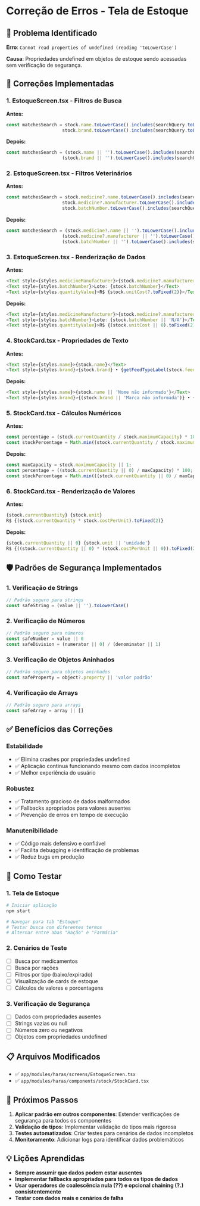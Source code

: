 # Correção de Erros - Tela de Estoque

## 🐛 Problema Identificado

**Erro**: `Cannot read properties of undefined (reading 'toLowerCase')`

**Causa**: Propriedades undefined em objetos de estoque sendo acessadas sem verificação de segurança.

## 🔧 Correções Implementadas

### 1. **EstoqueScreen.tsx - Filtros de Busca**

**Antes:**
```typescript
const matchesSearch = stock.name.toLowerCase().includes(searchQuery.toLowerCase()) ||
                     stock.brand.toLowerCase().includes(searchQuery.toLowerCase());
```

**Depois:**
```typescript
const matchesSearch = (stock.name || '').toLowerCase().includes(searchQuery.toLowerCase()) ||
                     (stock.brand || '').toLowerCase().includes(searchQuery.toLowerCase());
```

### 2. **EstoqueScreen.tsx - Filtros Veterinários**

**Antes:**
```typescript
const matchesSearch = stock.medicine?.name.toLowerCase().includes(searchQuery.toLowerCase()) ||
                     stock.medicine?.manufacturer.toLowerCase().includes(searchQuery.toLowerCase()) ||
                     stock.batchNumber.toLowerCase().includes(searchQuery.toLowerCase());
```

**Depois:**
```typescript
const matchesSearch = (stock.medicine?.name || '').toLowerCase().includes(searchQuery.toLowerCase()) ||
                     (stock.medicine?.manufacturer || '').toLowerCase().includes(searchQuery.toLowerCase()) ||
                     (stock.batchNumber || '').toLowerCase().includes(searchQuery.toLowerCase());
```

### 3. **EstoqueScreen.tsx - Renderização de Dados**

**Antes:**
```typescript
<Text style={styles.medicineManufacturer}>{stock.medicine?.manufacturer}</Text>
<Text style={styles.batchNumber}>Lote: {stock.batchNumber}</Text>
<Text style={styles.quantityValue}>R$ {stock.unitCost?.toFixed(2)}</Text>
```

**Depois:**
```typescript
<Text style={styles.medicineManufacturer}>{stock.medicine?.manufacturer || 'Fabricante não informado'}</Text>
<Text style={styles.batchNumber}>Lote: {stock.batchNumber || 'N/A'}</Text>
<Text style={styles.quantityValue}>R$ {(stock.unitCost || 0).toFixed(2)}</Text>
```

### 4. **StockCard.tsx - Propriedades de Texto**

**Antes:**
```typescript
<Text style={styles.name}>{stock.name}</Text>
<Text style={styles.brand}>{stock.brand} • {getFeedTypeLabel(stock.feedType)}</Text>
```

**Depois:**
```typescript
<Text style={styles.name}>{stock.name || 'Nome não informado'}</Text>
<Text style={styles.brand}>{(stock.brand || 'Marca não informada')} • {getFeedTypeLabel(stock.feedType)}</Text>
```

### 5. **StockCard.tsx - Cálculos Numéricos**

**Antes:**
```typescript
const percentage = (stock.currentQuantity / stock.maximumCapacity) * 100;
const stockPercentage = Math.min((stock.currentQuantity / stock.maximumCapacity) * 100, 100);
```

**Depois:**
```typescript
const maxCapacity = stock.maximumCapacity || 1;
const percentage = ((stock.currentQuantity || 0) / maxCapacity) * 100;
const stockPercentage = Math.min(((stock.currentQuantity || 0) / maxCapacity) * 100, 100);
```

### 6. **StockCard.tsx - Renderização de Valores**

**Antes:**
```typescript
{stock.currentQuantity} {stock.unit}
R$ {(stock.currentQuantity * stock.costPerUnit).toFixed(2)}
```

**Depois:**
```typescript
{stock.currentQuantity || 0} {stock.unit || 'unidade'}
R$ {((stock.currentQuantity || 0) * (stock.costPerUnit || 0)).toFixed(2)}
```

## 🛡️ Padrões de Segurança Implementados

### 1. **Verificação de Strings**
```typescript
// Padrão seguro para strings
const safeString = (value || '').toLowerCase()
```

### 2. **Verificação de Números**
```typescript
// Padrão seguro para números
const safeNumber = value || 0
const safeDivision = (numerator || 0) / (denominator || 1)
```

### 3. **Verificação de Objetos Aninhados**
```typescript
// Padrão seguro para objetos aninhados
const safeProperty = object?.property || 'valor padrão'
```

### 4. **Verificação de Arrays**
```typescript
// Padrão seguro para arrays
const safeArray = array || []
```

## ✅ Benefícios das Correções

### **Estabilidade**
- ✅ Elimina crashes por propriedades undefined
- ✅ Aplicação continua funcionando mesmo com dados incompletos
- ✅ Melhor experiência do usuário

### **Robustez**
- ✅ Tratamento gracioso de dados malformados
- ✅ Fallbacks apropriados para valores ausentes
- ✅ Prevenção de erros em tempo de execução

### **Manutenibilidade**
- ✅ Código mais defensivo e confiável
- ✅ Facilita debugging e identificação de problemas
- ✅ Reduz bugs em produção

## 🧪 Como Testar

### 1. **Tela de Estoque**
```bash
# Iniciar aplicação
npm start

# Navegar para tab "Estoque"
# Testar busca com diferentes termos
# Alternar entre abas "Ração" e "Farmácia"
```

### 2. **Cenários de Teste**
- [ ] Busca por medicamentos
- [ ] Busca por rações
- [ ] Filtros por tipo (baixo/expirado)
- [ ] Visualização de cards de estoque
- [ ] Cálculos de valores e porcentagens

### 3. **Verificação de Segurança**
- [ ] Dados com propriedades ausentes
- [ ] Strings vazias ou null
- [ ] Números zero ou negativos
- [ ] Objetos com propriedades undefined

## 📋 Arquivos Modificados

- ✅ `app/modules/haras/screens/EstoqueScreen.tsx`
- ✅ `app/modules/haras/components/stock/StockCard.tsx`

## 🔄 Próximos Passos

1. **Aplicar padrão em outros componentes**: Estender verificações de segurança para todos os componentes
2. **Validação de tipos**: Implementar validação de tipos mais rigorosa
3. **Testes automatizados**: Criar testes para cenários de dados incompletos
4. **Monitoramento**: Adicionar logs para identificar dados problemáticos

## 💡 Lições Aprendidas

- **Sempre assumir que dados podem estar ausentes**
- **Implementar fallbacks apropriados para todos os tipos de dados**
- **Usar operadores de coalescência nula (??) e opcional chaining (?.) consistentemente**
- **Testar com dados reais e cenários de falha**
